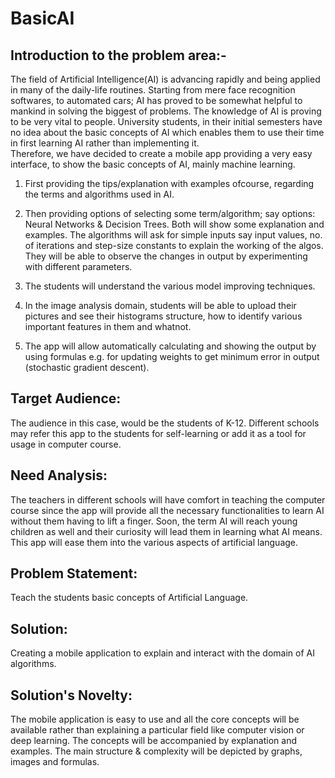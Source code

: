 # BasicAI  

## Introduction to the problem area:-  
The field of Artificial Intelligence(AI) is advancing rapidly and being applied in many of the daily-life routines. Starting from mere face recognition softwares, to automated cars; AI has proved to be somewhat helpful to mankind in solving the biggest of problems. The knowledge of AI is proving to be very vital to people. University students, in their initial semesters have no idea about the basic concepts of AI which enables them to use their time in first learning AI rather than implementing it.   
Therefore, we have decided to create a mobile app providing a very easy interface, to show the basic concepts of AI, mainly machine learning.   
1.	First providing the tips/explanation with examples ofcourse, regarding the terms and algorithms used in AI. 
2.	Then providing options of selecting some term/algorithm; say options: Neural Networks & Decision Trees. Both will show some explanation and examples. The algorithms will ask for simple inputs say input values, no. of iterations and step-size constants to explain the working of the algos. They will be able to observe the changes in output by experimenting with different parameters.
3.	The students will understand the various model improving techniques.

4.	In the image analysis domain, students will be able to upload their pictures and see their histograms structure, how to identify various important features in them and whatnot.
5.	The app will allow automatically calculating and showing the output by using formulas e.g. for updating weights to get minimum error in output (stochastic gradient descent).
 

## Target Audience: 

The audience in this case, would be the students of K-12. Different schools may refer this app to the students for self-learning or add it as a tool for usage in computer course.

## Need Analysis:
	
The teachers in different schools will have comfort in teaching the computer course since the app will provide all the necessary functionalities to learn AI without them having to lift a finger. Soon, the term AI will reach young children as well and their curiosity will lead them in learning what AI means. This app will ease them into the various aspects of artificial language.

## Problem Statement: 
	
Teach the students basic concepts of Artificial Language.

## Solution:

Creating a mobile application to explain and interact with the domain of AI algorithms.

## Solution's Novelty:

The mobile application is easy to use and all the core concepts will be available rather than explaining a particular field like computer vision or deep learning. The concepts will be accompanied by explanation and examples. The main structure & complexity will be depicted by graphs, images and formulas.
